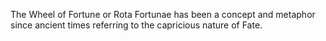 The Wheel of Fortune or Rota Fortunae has been a concept and metaphor since ancient times referring to the capricious nature of Fate.
